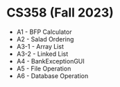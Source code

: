 # CS358 (Fall 2023)

- A1 - BFP Calculator
- A2 - Salad Ordering
- A3-1 - Array List
- A3-2 - Linked List
- A4 - BankExceptionGUI
- A5 - File Operation
- A6 - Database Operation
